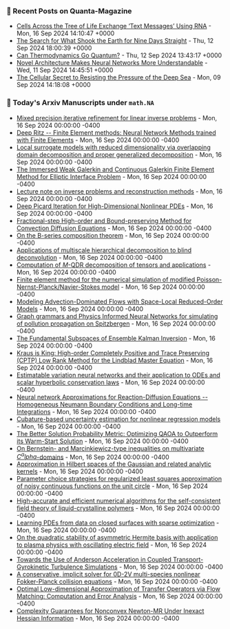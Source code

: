 ### 📝 Recent Posts on Quanta-Magazine
<!-- quanta starts -->
* <a href="https://www.quantamagazine.org/cells-across-the-tree-of-life-exchange-text-messages-using-rna-20240916/">Cells Across the Tree of Life Exchange ‘Text Messages’ Using RNA</a> - Mon, 16 Sep 2024 14:10:47 +0000
* <a href="https://www.quantamagazine.org/how-did-a-landslide-shake-the-earth-for-nine-days-20240912/">The Search for What Shook the Earth for Nine Days Straight</a> - Thu, 12 Sep 2024 18:00:39 +0000
* <a href="https://www.quantamagazine.org/can-thermodynamics-go-quantum-20240912/">Can Thermodynamics Go Quantum?</a> - Thu, 12 Sep 2024 13:43:17 +0000
* <a href="https://www.quantamagazine.org/novel-architecture-makes-neural-networks-more-understandable-20240911/">Novel Architecture Makes Neural Networks More Understandable</a> - Wed, 11 Sep 2024 14:45:51 +0000
* <a href="https://www.quantamagazine.org/the-cellular-secret-to-resisting-the-pressure-of-the-deep-sea-20240909/">The Cellular Secret to Resisting the Pressure of the Deep Sea</a> - Mon, 09 Sep 2024 14:18:08 +0000
<!-- quanta ends -->

### 📝 Today's Arxiv Manuscripts under ``math.NA``
<!-- arxiv-math-na starts -->
* <a href="https://arxiv.org/abs/2409.08335">Mixed precision iterative refinement for linear inverse problems</a> - Mon, 16 Sep 2024 00:00:00 -0400
* <a href="https://arxiv.org/abs/2409.08362">Deep Ritz -- Finite Element methods: Neural Network Methods trained with Finite Elements</a> - Mon, 16 Sep 2024 00:00:00 -0400
* <a href="https://arxiv.org/abs/2409.08401">Local surrogate models with reduced dimensionality via overlapping domain decomposition and proper generalized decomposition</a> - Mon, 16 Sep 2024 00:00:00 -0400
* <a href="https://arxiv.org/abs/2409.08480">The Immersed Weak Galerkin and Continuous Galerkin Finite Element Method for Elliptic Interface Problem</a> - Mon, 16 Sep 2024 00:00:00 -0400
* <a href="https://arxiv.org/abs/2409.08505">Lecture note on inverse problems and reconstruction methods</a> - Mon, 16 Sep 2024 00:00:00 -0400
* <a href="https://arxiv.org/abs/2409.08526">Deep Picard Iteration for High-Dimensional Nonlinear PDEs</a> - Mon, 16 Sep 2024 00:00:00 -0400
* <a href="https://arxiv.org/abs/2409.08531">Fractional-step High-order and Bound-preserving Method for Convection Diffusion Equations</a> - Mon, 16 Sep 2024 00:00:00 -0400
* <a href="https://arxiv.org/abs/2409.08533">On the B-series composition theorem</a> - Mon, 16 Sep 2024 00:00:00 -0400
* <a href="https://arxiv.org/abs/2409.08734">Applications of multiscale hierarchical decomposition to blind deconvolution</a> - Mon, 16 Sep 2024 00:00:00 -0400
* <a href="https://arxiv.org/abs/2409.08743">Computation of $M$-QDR decomposition of tensors and applications</a> - Mon, 16 Sep 2024 00:00:00 -0400
* <a href="https://arxiv.org/abs/2409.08746">Finite element method for the numerical simulation of modified Poisson-Nernst-Planck/Navier-Stokes model</a> - Mon, 16 Sep 2024 00:00:00 -0400
* <a href="https://arxiv.org/abs/2409.08793">Modeling Advection-Dominated Flows with Space-Local Reduced-Order Models</a> - Mon, 16 Sep 2024 00:00:00 -0400
* <a href="https://arxiv.org/abs/2409.08799">Graph grammars and Physics Informed Neural Networks for simulating of pollution propagation on Spitzbergen</a> - Mon, 16 Sep 2024 00:00:00 -0400
* <a href="https://arxiv.org/abs/2409.08862">The Fundamental Subspaces of Ensemble Kalman Inversion</a> - Mon, 16 Sep 2024 00:00:00 -0400
* <a href="https://arxiv.org/abs/2409.08898">Kraus is King: High-order Completely Positive and Trace Preserving (CPTP) Low Rank Method for the Lindblad Master Equation</a> - Mon, 16 Sep 2024 00:00:00 -0400
* <a href="https://arxiv.org/abs/2409.08909">Estimatable variation neural networks and their application to ODEs and scalar hyperbolic conservation laws</a> - Mon, 16 Sep 2024 00:00:00 -0400
* <a href="https://arxiv.org/abs/2409.08941">Neural network Approximations for Reaction-Diffusion Equations -- Homogeneous Neumann Boundary Conditions and Long-time Integrations</a> - Mon, 16 Sep 2024 00:00:00 -0400
* <a href="https://arxiv.org/abs/2409.08756">Cubature-based uncertainty estimation for nonlinear regression models</a> - Mon, 16 Sep 2024 00:00:00 -0400
* <a href="https://arxiv.org/abs/2409.09012">The Better Solution Probability Metric: Optimizing QAOA to Outperform its Warm-Start Solution</a> - Mon, 16 Sep 2024 00:00:00 -0400
* <a href="https://arxiv.org/abs/2204.02349">On Bernstein- and Marcinkiewicz-type inequalities on multivariate $C^alpha$-domains</a> - Mon, 16 Sep 2024 00:00:00 -0400
* <a href="https://arxiv.org/abs/2209.12473">Approximation in Hilbert spaces of the Gaussian and related analytic kernels</a> - Mon, 16 Sep 2024 00:00:00 -0400
* <a href="https://arxiv.org/abs/2403.19927">Parameter choice strategies for regularized least squares approximation of noisy continuous functions on the unit circle</a> - Mon, 16 Sep 2024 00:00:00 -0400
* <a href="https://arxiv.org/abs/2404.15363">High-accurate and efficient numerical algorithms for the self-consistent field theory of liquid-crystalline polymers</a> - Mon, 16 Sep 2024 00:00:00 -0400
* <a href="https://arxiv.org/abs/2405.06199">Learning PDEs from data on closed surfaces with sparse optimization</a> - Mon, 16 Sep 2024 00:00:00 -0400
* <a href="https://arxiv.org/abs/2405.07811">On the quadratic stability of asymmetric Hermite basis with application to plasma physics with oscillating electric field</a> - Mon, 16 Sep 2024 00:00:00 -0400
* <a href="https://arxiv.org/abs/2407.03561">Towards the Use of Anderson Acceleration in Coupled Transport-Gyrokinetic Turbulence Simulations</a> - Mon, 16 Sep 2024 00:00:00 -0400
* <a href="https://arxiv.org/abs/2408.01616">A conservative, implicit solver for 0D-2V multi-species nonlinear Fokker-Planck collision equations</a> - Mon, 16 Sep 2024 00:00:00 -0400
* <a href="https://arxiv.org/abs/2408.15981">Optimal Low-dimensional Approximation of Transfer Operators via Flow Matching: Computation and Error Analysis</a> - Mon, 16 Sep 2024 00:00:00 -0400
* <a href="https://arxiv.org/abs/2308.09912">Complexity Guarantees for Nonconvex Newton-MR Under Inexact Hessian Information</a> - Mon, 16 Sep 2024 00:00:00 -0400
<!-- arxiv-math-na ends -->

